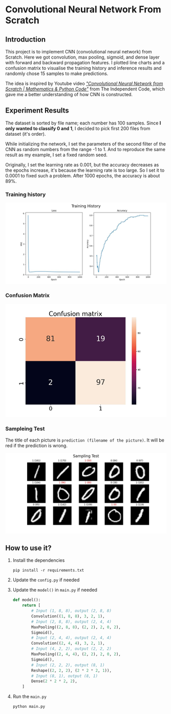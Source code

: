 # Convolutional Neural Network From Scratch

## Introduction
This project is to implement CNN (convolutional neural network) from Scratch. Here we got convolution, max pooling, sigmoid, and dense layer with forward and backward propagation features. I plotted line charts and a confusion matrix to visualise the training history and inference results and randomly chose 15 samples to make predictions.

The idea is inspired by Youtube video [*"Convolutional Neural Network from Scratch | Mathematics & Python Code"*](https://www.youtube.com/watch?v=Lakz2MoHy6o) from The Independent Code, which gave me a better understanding of how CNN is constructed.

## Experiment Results
The dataset is sorted by file name; each number has 100 samples. Since **I only wanted to classify 0 and 1**, I decided to pick first 200 files from dataset (it's order).

While initializing the network, I set the parameters of the second filter of the CNN as random numbers from the range -1 to 1. And to reproduce the same result as my example, I set a fixed random seed.

Originally, I set the learning rate as 0.001, but the accuracy decreases as the epochs increase, it's because the learning rate is too large. So I set it to 0.0001 to fixed such a problem. After 1000 epochs, the accuracy is about 89%.

    
### Training history
![history.jpg](dst/history.jpg)

### Confusion Matrix
![confusion_matrix.jpg](dst/confusion_matrix.jpg)

### Sampleing Test
The title of each picture is `prediction (filename of the picture)`. It will be red if the prediction is wrong.

![result.jpg](dst/result.jpg)


## How to use it?
1. Install the dependencies
    ```shell
    pip install -r requirements.txt
    ```
2. Update the `config.py` if needed

3. Update the `model()` in `main.py` if needed
    ```python
    def model():
        return [
            # Input (1, 8, 8), output (2, 8, 8)
            Convolution((1, 8, 8), 3, 2, 1),
            # Input (2, 8, 8), output (2, 4, 4)
            MaxPooling((2, 8, 8), (2, 2), 2, 0, 2),
            Sigmoid(),
            # Input (2, 4, 4), output (2, 4, 4)
            Convolution((2, 4, 4), 3, 2, 1),
            # Input (4, 2, 2), output (2, 2, 2)
            MaxPooling((2, 4, 4), (2, 2), 2, 0, 2),
            Sigmoid(),
            # Input (2, 2, 2), output (8, 1)
            Reshape((2, 2, 2), (2 * 2 * 2, 1)),
            # Input (8, 1), output (8, 1)
            Dense(2 * 2 * 2, 2),
        ]
    ```


4. Run the `main.py`
    ```shell
    python main.py
    ```